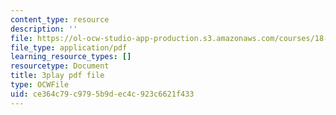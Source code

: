 ```yaml
---
content_type: resource
description: ''
file: https://ol-ocw-studio-app-production.s3.amazonaws.com/courses/18-01sc-single-variable-calculus-fall-2010/ce364c79c9795b9dec4c923c6621f433_twzGBqPeW0M.pdf
file_type: application/pdf
learning_resource_types: []
resourcetype: Document
title: 3play pdf file
type: OCWFile
uid: ce364c79-c979-5b9d-ec4c-923c6621f433
---
```

